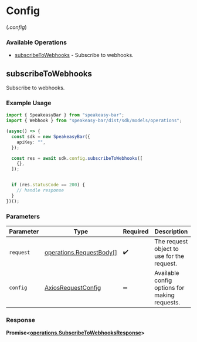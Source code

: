 # Config
(*.config*)

### Available Operations

* [subscribeToWebhooks](#subscribetowebhooks) - Subscribe to webhooks.

## subscribeToWebhooks

Subscribe to webhooks.

### Example Usage

```typescript
import { SpeakeasyBar } from "speakeasy-bar";
import { Webhook } from "speakeasy-bar/dist/sdk/models/operations";

(async() => {
  const sdk = new SpeakeasyBar({
    apiKey: "",
  });

  const res = await sdk.config.subscribeToWebhooks([
    {},
  ]);


  if (res.statusCode == 200) {
    // handle response
  }
})();
```

### Parameters

| Parameter                                                    | Type                                                         | Required                                                     | Description                                                  |
| ------------------------------------------------------------ | ------------------------------------------------------------ | ------------------------------------------------------------ | ------------------------------------------------------------ |
| `request`                                                    | [operations.RequestBody[]](../../models//.md)                | :heavy_check_mark:                                           | The request object to use for the request.                   |
| `config`                                                     | [AxiosRequestConfig](https://axios-http.com/docs/req_config) | :heavy_minus_sign:                                           | Available config options for making requests.                |


### Response

**Promise<[operations.SubscribeToWebhooksResponse](../../models/operations/subscribetowebhooksresponse.md)>**

